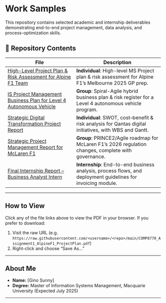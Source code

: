 # Work Samples

This repository contains selected academic and internship deliverables demonstrating end-to-end project management, data analysis, and process-optimization skills.

## 📂 Repository Contents

| File                                                     | Description                                                                                              |
| -------------------------------------------------------- | -------------------------------------------------------------------------------------------------------- |
| [High-Level Project Plan & Risk Assessment for Alpine F1 Team](https://github.com/sunnygino10/Masters-Projects/blob/b128bb390483b8dd2c1e8bf1f4b6a6cc9b9c792b/High-Level%20Project%20Plan%20%26%20Risk%20Assessment%20for%20Alpine%20F1%20Team.pdf)    | **Individual**: High-level MS Project plan & risk assessment for Alpine F1’s Melbourne 2025 GP prep.    |
| [IS Project Management Business Plan for Level 4 Autonomous Vehicle](https://github.com/sunnygino10/Masters-Projects/blob/b128bb390483b8dd2c1e8bf1f4b6a6cc9b9c792b/IS%20Project%20Management%20Business%20Plan%20for%20Level%204%20Autonomous%20Vehicle.pdf) | **Group**: Spiral-Agile hybrid business plan & risk register for a Level 4 autonomous vehicle program.   |
| [Strategic Digital Transformation Project Report](https://github.com/sunnygino10/Masters-Projects/blob/4b00f0d8539fd89a505411094f249ebdf35207d2/Strategic%20Digital%20Transformation%20Project%20Report.pdf) | **Individual**: SWOT, cost–benefit & risk analysis for Qantas digital initiatives, with WBS and Gantt.   |
| [Strategic Project Management Report for McLaren F1](https://github.com/sunnygino10/Masters-Projects/blob/b128bb390483b8dd2c1e8bf1f4b6a6cc9b9c792b/Strategic%20Project%20Management%20Report%20for%20McLaren%20F1.pdf) | **Group**: PRINCE2/Agile roadmap for McLaren F1’s 2026 regulation changes, complete with governance.     |
| [Final Internship Report – Business Analyst Intern](https://github.com/sunnygino10/Masters-Projects/blob/b128bb390483b8dd2c1e8bf1f4b6a6cc9b9c792b/Final%20Internship%20Report%20%E2%80%93%20Business%20Analyst%20Intern.pdf)  | **Internship**: End-to-end business analysis, process flows, and deployment guidelines for invoicing module. |

---

## How to View

Click any of the file links above to view the PDF in your browser. If you prefer to download:

1. Visit the raw URL (e.g. `https://raw.githubusercontent.com/<username>/<repo>/main/COMP8770_Assignment1_AlpineF1_ProjectPlan.pdf`)  
2. Right-click and choose “Save As…”

---

## About Me

- **Name:** [Gino Sunny]  
- **Degree:** Master of Information Systems Management, Macquarie University (Expected July 2025)  
---
